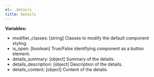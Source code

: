 ```yaml
---
el: .details
title: Details
---
```


__Variables:__
* modifier_classes: [string] Classes to modify the default component styling.
* is_open: [boolean] True/False identifying component as a button element.
* details_summary: [object] Summary of the details.
* details_description: [object] Description of the details.
* details_content: [object] Content of the details.
